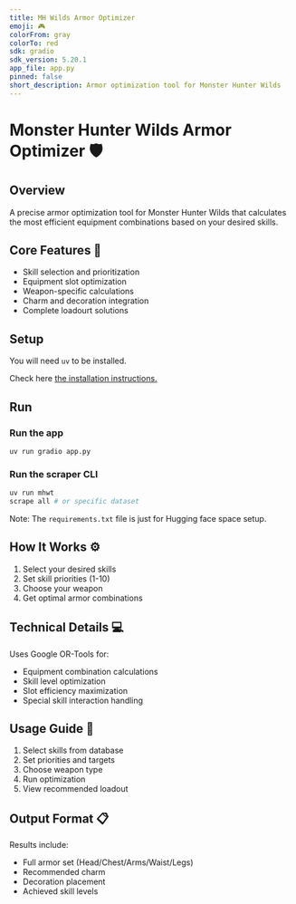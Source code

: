 ```yaml
---
title: MH Wilds Armor Optimizer
emoji: 🎮
colorFrom: gray
colorTo: red
sdk: gradio
sdk_version: 5.20.1
app_file: app.py
pinned: false
short_description: Armor optimization tool for Monster Hunter Wilds
---
```


# Monster Hunter Wilds Armor Optimizer 🛡️

## Overview

A precise armor optimization tool for Monster Hunter Wilds that calculates the most efficient equipment combinations based on your desired skills.

## Core Features 🔧

- Skill selection and prioritization
- Equipment slot optimization
- Weapon-specific calculations
- Charm and decoration integration
- Complete loadourt solutions

## Setup

You will need `uv` to be installed.

Check here [the installation instructions.](https://docs.astral.sh/uv/getting-started/installation/)

## Run

### Run the app

```{bash}
uv run gradio app.py
```

### Run the scraper CLI

```bash
uv run mhwt
scrape all # or specific dataset
```

Note: The `requirements.txt` file is just for Hugging face space setup.

## How It Works ⚙️

1. Select your desired skills
2. Set skill priorities (1-10)
3. Choose your weapon
4. Get optimal armor combinations

## Technical Details 💻

Uses Google OR-Tools for:

- Equipment combination calculations
- Skill level optimization
- Slot efficiency maximization
- Special skill interaction handling

## Usage Guide 📖

1. Select skills from database
2. Set priorities and targets
3. Choose weapon type
4. Run optimization
5. View recommended loadout

## Output Format 📋

Results include:

- Full armor set (Head/Chest/Arms/Waist/Legs)
- Recommended charm
- Decoration placement
- Achieved skill levels
